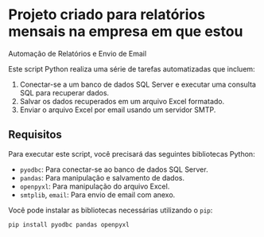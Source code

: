 # Projeto criado para relatórios mensais na empresa em que estou
Automação de Relatórios e Envio de Email

Este script Python realiza uma série de tarefas automatizadas que incluem:
1. Conectar-se a um banco de dados SQL Server e executar uma consulta SQL para recuperar dados.
2. Salvar os dados recuperados em um arquivo Excel formatado.
3. Enviar o arquivo Excel por email usando um servidor SMTP.

## Requisitos

Para executar este script, você precisará das seguintes bibliotecas Python:
- `pyodbc`: Para conectar-se ao banco de dados SQL Server.
- `pandas`: Para manipulação e salvamento de dados.
- `openpyxl`: Para manipulação do arquivo Excel.
- `smtplib`, `email`: Para envio de email com anexo.

Você pode instalar as bibliotecas necessárias utilizando o `pip`:
```sh
pip install pyodbc pandas openpyxl
